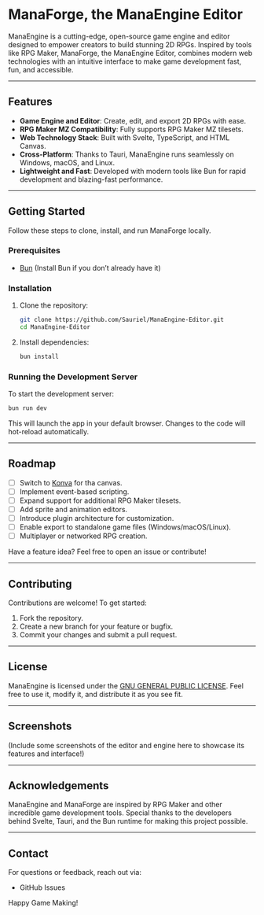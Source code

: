 # ManaForge, the ManaEngine Editor

ManaEngine is a cutting-edge, open-source game engine and editor designed to empower creators to build stunning 2D RPGs. Inspired by tools like RPG Maker, ManaForge, the ManaEngine Editor, combines modern web technologies with an intuitive interface to make game development fast, fun, and accessible.

---

## Features

- **Game Engine and Editor**: Create, edit, and export 2D RPGs with ease.
- **RPG Maker MZ Compatibility**: Fully supports RPG Maker MZ tilesets.
- **Web Technology Stack**: Built with Svelte, TypeScript, and HTML Canvas.
- **Cross-Platform**: Thanks to Tauri, ManaEngine runs seamlessly on Windows, macOS, and Linux.
- **Lightweight and Fast**: Developed with modern tools like Bun for rapid development and blazing-fast performance.

---

## Getting Started

Follow these steps to clone, install, and run ManaForge locally.

### Prerequisites

- [Bun](https://bun.sh/) (Install Bun if you don’t already have it)

### Installation

1. Clone the repository:
   ```bash
   git clone https://github.com/Sauriel/ManaEngine-Editor.git
   cd ManaEngine-Editor
   ```
2. Install dependencies:
   ```bash
   bun install
   ```

### Running the Development Server

To start the development server:

```bash
bun run dev
```

This will launch the app in your default browser. Changes to the code will hot-reload automatically.

---

## Roadmap

- [ ] Switch to [Konva](https://konvajs.org/) for tha canvas.
- [ ] Implement event-based scripting.
- [ ] Expand support for additional RPG Maker tilesets.
- [ ] Add sprite and animation editors.
- [ ] Introduce plugin architecture for customization.
- [ ] Enable export to standalone game files (Windows/macOS/Linux).
- [ ] Multiplayer or networked RPG creation.

Have a feature idea? Feel free to open an issue or contribute!

---

## Contributing

Contributions are welcome! To get started:

1. Fork the repository.
2. Create a new branch for your feature or bugfix.
3. Commit your changes and submit a pull request.

---

## License

ManaEngine is licensed under the [GNU GENERAL PUBLIC LICENSE](./LICENSE). Feel free to use it, modify it, and distribute it as you see fit.

---

## Screenshots

(Include some screenshots of the editor and engine here to showcase its features and interface!)

---

## Acknowledgements

ManaEngine and ManaForge are inspired by RPG Maker and other incredible game development tools. Special thanks to the developers behind Svelte, Tauri, and the Bun runtime for making this project possible.

---

## Contact

For questions or feedback, reach out via:

- GitHub Issues

Happy Game Making!
